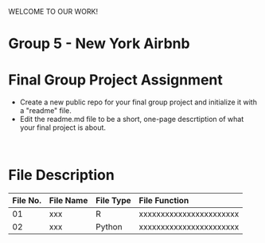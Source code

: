 WELCOME TO OUR WORK!

# Group 5 - New York Airbnb

# Final Group Project Assignment

- Create a new public repo for your final group project and initialize it with a "readme" file. 
- Edit the readme.md file to be a short, one-page descrtiption of what your final project is about.
<br>

# File Description

| File No.| File Name | File Type |File Function|  
|:--------------|:--------------------|:-------------------------------------|:-----------------------| 
| 01 | xxx| R | xxxxxxxxxxxxxxxxxxxxxxx |
| 02 | xxx| Python | xxxxxxxxxxxxxxxxxxxxxxx |
